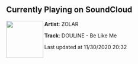 ## Currently Playing on SoundCloud

[<img align="left" width="100" src="https://i1.sndcdn.com/artworks-X5GwVdBzG4D3SKyD-7m5noQ-t50x50.jpg">](https://soundcloud.com/rkjzolar/douline-be-like-me)

**Artist**: ZOLAR 

**Track**: DOULINE - Be Like Me

Last updated at 11/30/2020 20:32
